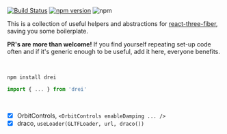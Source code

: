 [![Build Status](https://travis-ci.org/drcmda/drei.svg?branch=master)](https://travis-ci.org/drcmda/drei) [![npm version](https://badge.fury.io/js/drei.svg)](https://badge.fury.io/js/drei) ![npm](https://img.shields.io/npm/dt/drei.svg)

This is a collection of useful helpers and abstractions for [react-three-fiber](https://github.com/react-spring/react-three-fiber), saving you some boilerplate.

**PR's are more than welcome!** If you find yourself repeating set-up code often and if it's generic enough to be useful, add it here, everyone benefits. 

<br />

    npm install drei

```jsx
import { ... } from 'drei'
```

<br />

- [x] OrbitControls, `<OrbitControls enableDamping ... />`
- [x] draco, `useLoader(GLTFLoader, url, draco())`
